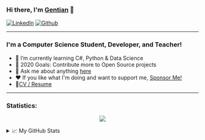 ### Hi there, I'm [Gentian](http://gentiangashi.me/) 👋

<p>
<a href="https://www.linkedin.com/in/gentian-gashi/" target="_blank"><img alt="LinkedIn" src="https://img.shields.io/badge/linkedin-%230077B5.svg?&style=for-the-badge&logo=linkedin&logoColor=white" /></a>
<a href="https://discord.com/channels/@me/187706072822317056" target="_blank"><img alt="Github" src="https://img.shields.io/badge/discord-%237289DA.svg?&style=for-the-badge&logo=discord&logoColor=white" /></a> 
</p>

<!--**GentianGashi/GentianGashi** is a ✨ _special_ ✨ repository because its `README.md` (this file) appears on your GitHub profile.-->
---
### I'm a Computer Science Student, Developer, and Teacher!

- 🌱 I’m currently learning C#, Python & Data Science
- 🥅 2020 Goals: Contribute more to Open Source projects
- 💬 Ask me about anything [here](https://github.com/GentianGashi/GentianGashi/issues)
- ❤️ If you like what I'm doing and want to support me, [Sponsor Me!](https://github.com/sponsors/GentianGashi)
- 📝[CV / Resume](https://drive.google.com/file/d/1A76ljQU96k7llZZhW-A9G8uTLNCnrnV_/view)

---
### Statistics:
<p align="center"> <img align="center" src="https://github-readme-stats.vercel.app/api/top-langs/?username=GentianGashi&layout=compact&theme=default" />

<details>
<summary>📈 My GitHub Stats</summary>

<p align="center"> <img src="https://github-readme-stats.vercel.app/api?username=GentianGashi&show_icons=true&theme=default" alt="GentianGashi" />

</details>
